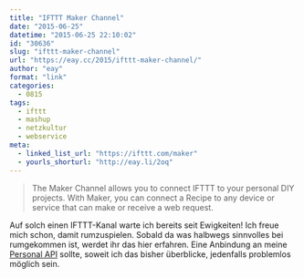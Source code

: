 ```yaml
---
title: "IFTTT Maker Channel"
date: "2015-06-25"
datetime: "2015-06-25 22:10:02"
id: "30636"
slug: "ifttt-maker-channel"
url: "https://eay.cc/2015/ifttt-maker-channel/"
author: "eay"
format: "link"
categories:
  - 0815
tags:
  - ifttt
  - mashup
  - netzkultur
  - webservice
meta:
  - linked_list_url: "https://ifttt.com/maker"
  - yourls_shorturl: "http://eay.li/2oq"
---
```


> The Maker Channel allows you to connect IFTTT to your personal DIY projects. With Maker, you can connect a Recipe to any device or service that can make or receive a web request.

Auf solch einen IFTTT-Kanal warte ich bereits seit Ewigkeiten! Ich freue mich schon, damit rumzuspielen. Sobald da was halbwegs sinnvolles bei rumgekommen ist, werdet ihr das hier erfahren. Eine Anbindung an meine [Personal API](http://stefangrund.de/personalapi/) sollte, soweit ich das bisher überblicke, jedenfalls problemlos möglich sein.
